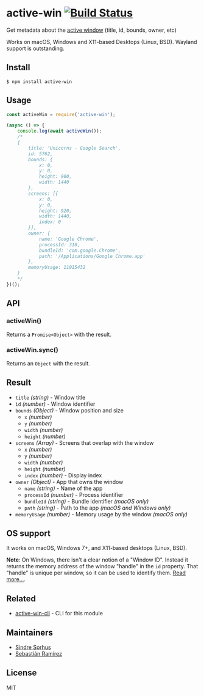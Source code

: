 # active-win [![Build Status](https://travis-ci.org/sindresorhus/active-win.svg?branch=master)](https://travis-ci.org/sindresorhus/active-win)

Get metadata about the [active window](https://en.wikipedia.org/wiki/Active_window) (title, id, bounds, owner, etc)

Works on macOS, Windows and X11-based Desktops (Linux, BSD). Wayland support is outstanding.


## Install

```
$ npm install active-win
```

## Usage

```js
const activeWin = require('active-win');

(async () => {
	console.log(await activeWin());
	/*
	{
		title: 'Unicorns - Google Search',
		id: 5762,
		bounds: {
			x: 0,
			y: 0,
			height: 900,
			width: 1440
		},
		screens: [{
			x: 0,
			y: 0, 
			height: 920,
			width: 1440,
			index: 0
		}],
		owner: {
			name: 'Google Chrome',
			processId: 310,
			bundleId: 'com.google.Chrome',
			path: '/Applications/Google Chrome.app'
		},
		memoryUsage: 11015432
	}
	*/
})();
```


## API

### activeWin()

Returns a `Promise<Object>` with the result.

### activeWin.sync()

Returns an `Object` with the result.


## Result

- `title` *(string)* - Window title
- `id` *(number)* - Window identifier
- `bounds` *(Object)* - Window position and size
	- `x` *(number)*
	- `y` *(number)*
	- `width` *(number)*
	- `height` *(number)*
- `screens` *(Array)* - Screens that overlap with the window
	- `x` *(number)*
	- `y` *(number)*
	- `width` *(number)*
	- `height` *(number)*
	- `index` *(number)* - Display index
- `owner` *(Object)* - App that owns the window
	- `name` *(string)* - Name of the app
	- `processId` *(number)* - Process identifier
	- `bundleId` *(string)* - Bundle identifier *(macOS only)*
	- `path` *(string)* - Path to the app *(macOS and Windows only)*
- `memoryUsage` *(number)* - Memory usage by the window *(macOS only)*


## OS support

It works on macOS, Windows 7+, and X11-based desktops (Linux, BSD).

**Note**: On Windows, there isn't a clear notion of a "Window ID". Instead it returns the memory address of the window "handle" in the `id` property. That "handle" is unique per window, so it can be used to identify them. [Read more…](https://msdn.microsoft.com/en-us/library/windows/desktop/ms632597(v=vs.85).aspx#window_handle).


## Related

- [active-win-cli](https://github.com/sindresorhus/active-win-cli) - CLI for this module


## Maintainers

- [Sindre Sorhus](https://github.com/sindresorhus)
- [Sebastián Ramírez](https://github.com/tiangolo)


## License

MIT
